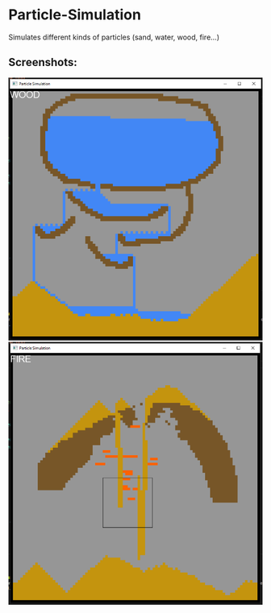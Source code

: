 # Particle-Simulation
Simulates different kinds of particles (sand, water, wood, fire...)

Screenshots:
---------------
<img src="./Water_sim.png">
<img src="./sand_and_fire_sim.png">

